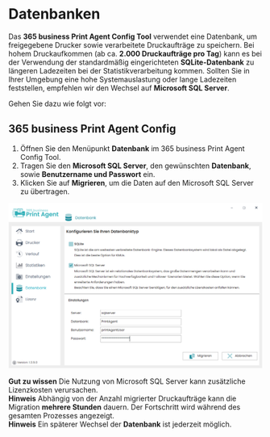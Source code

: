 # Datenbanken

Das **365 business Print Agent Config Tool** verwendet eine Datenbank, um freigegebene Drucker sowie verarbeitete Druckaufträge zu speichern.
Bei hohem Druckaufkommen (ab ca. **2.000 Druckaufträge pro Tag**) kann es bei der Verwendung der standardmäßig eingerichteten **SQLite-Datenbank** zu längeren Ladezeiten bei der Statistikverarbeitung kommen.
Sollten Sie in Ihrer Umgebung eine hohe Systemauslastung oder lange Ladezeiten feststellen, empfehlen wir den Wechsel auf **Microsoft SQL Server**.

Gehen Sie dazu wie folgt vor:

## 365 business Print Agent Config
1. Öffnen Sie den Menüpunkt **Datenbank** im 365 business Print Agent Config Tool.
2. Tragen Sie den **Microsoft SQL Server**, den gewünschten **Datenbank**, sowie **Benutzername und Passwort** ein.
3. Klicken Sie auf **Migrieren**, um die Daten auf den Microsoft SQL Server zu übertragen.

![Datenbank](/assets/images/365-business-print-agent/config-tool/Database_SQL.PNG)

<div class="alert alert-notice">
    <i class="fa-light fa-hand-point-up fa-lg"></i>
    <strong>Gut zu wissen</strong>
	Die Nutzung von Microsoft SQL Server kann zusätzliche Lizenzkosten verursachen.
</div>

<div class="alert alert-info">
    <i class="fa-duotone fa-thin fa-lightbulb fa-lg"></i>
    <strong>Hinweis</strong>
	Abhängig von der Anzahl migrierter Druckaufträge kann die Migration <b>mehrere Stunden</b> dauern. Der Fortschritt wird während des gesamten Prozesses angezeigt.
</div>

<div class="alert alert-info">
    <i class="fa-duotone fa-thin fa-lightbulb fa-lg"></i>
    <strong>Hinweis</strong>
	Ein späterer Wechsel der <b>Datenbank</b> ist jederzeit möglich.	
</div>




